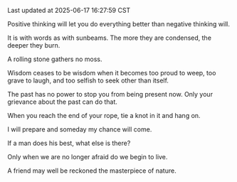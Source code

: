 Last updated at 2025-06-17 16:27:59 CST

Positive thinking will let you do everything better than negative thinking will.

It is with words as with sunbeams. The more they are condensed, the deeper they burn.

A rolling stone gathers no moss.

Wisdom ceases to be wisdom when it becomes too proud to weep, too grave to laugh, and too selfish to seek other than itself.

The past has no power to stop you from being present now. Only your grievance about the past can do that.

When you reach the end of your rope, tie a knot in it and hang on.

I will prepare and someday my chance will come.

If a man does his best, what else is there?

Only when we are no longer afraid do we begin to live.

A friend may well be reckoned the masterpiece of nature.

